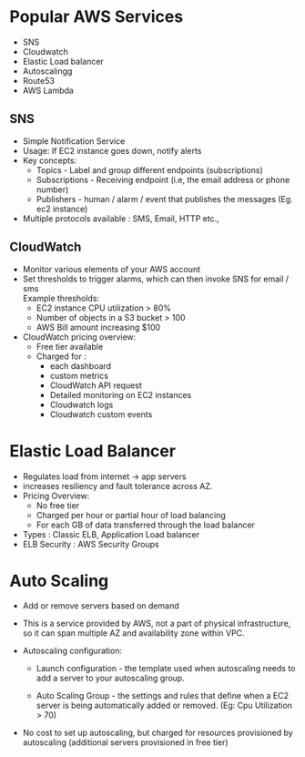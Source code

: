 # Popular AWS Services
- SNS
- Cloudwatch
- Elastic Load balancer
- Autoscalingg
- Route53
- AWS Lambda

## SNS
- Simple Notification Service
- Usage: If EC2 instance goes down, notify alerts
- Key concepts:
    * Topics - Label and group different endpoints (subscriptions)
    * Subscriptions - Receiving endpoint (i.e, the email address or phone number)
    * Publishers - human / alarm / event that publishes the messages (Eg. ec2 instance)
- Multiple protocols available : SMS, Email, HTTP etc.,

## CloudWatch
- Monitor various elements of your AWS account
- Set thresholds to trigger alarms, which can then invoke SNS for email / sms
   <br/>
   Example thresholds:
    * EC2 instance CPU utilization > 80%
    * Number of objects in a S3 bucket > 100
    * AWS Bill amount increasing $100
- CloudWatch pricing overview:
    * Free tier available
    * Charged for :
        * each dashboard
        * custom metrics
        * CloudWatch API request
        * Detailed monitoring on EC2 instances
        * Cloudwatch logs
        * Cloudwatch custom events

# Elastic Load Balancer
- Regulates load from internet -> app servers
- increases resiliency and fault tolerance across AZ.
- Pricing Overview:
    * No free tier
    * Charged per hour or partial hour of load balancing
    * For each GB of data transferred through the load balancer
- Types : Classic ELB, Application Load balancer
- ELB Security : AWS Security Groups 

# Auto Scaling
- Add or remove servers based on demand
- This is a service provided by AWS, not a part of physical infrastructure, so it can span multiple
AZ and availability zone within VPC.
- Autoscaling configuration:
    
    * Launch configuration - the template used when autoscaling needs to add a server
    to your autoscaling group.
    
    * Auto Scaling Group - the settings and rules that define when a EC2 server is being 
    automatically added or removed. (Eg: Cpu Utilization > 70)
    
- No cost to set up autoscaling, but charged for resources provisioned by autoscaling (additional
servers provisioned in free tier)



    
    

    